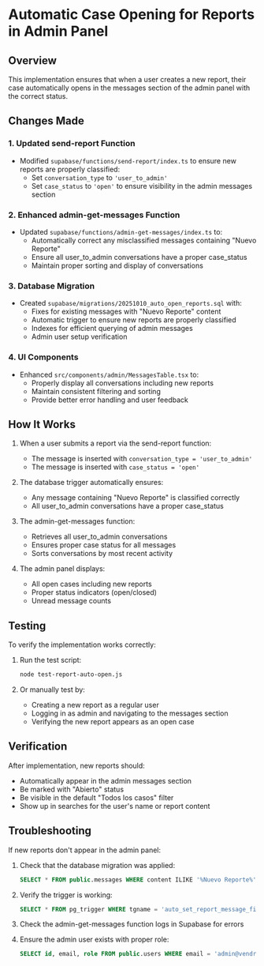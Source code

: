 # Automatic Case Opening for Reports in Admin Panel

## Overview
This implementation ensures that when a user creates a new report, their case automatically opens in the messages section of the admin panel with the correct status.

## Changes Made

### 1. Updated send-report Function
- Modified `supabase/functions/send-report/index.ts` to ensure new reports are properly classified:
  - Set `conversation_type` to `'user_to_admin'`
  - Set `case_status` to `'open'` to ensure visibility in the admin messages section

### 2. Enhanced admin-get-messages Function
- Updated `supabase/functions/admin-get-messages/index.ts` to:
  - Automatically correct any misclassified messages containing "Nuevo Reporte"
  - Ensure all user_to_admin conversations have a proper case_status
  - Maintain proper sorting and display of conversations

### 3. Database Migration
- Created `supabase/migrations/20251010_auto_open_reports.sql` with:
  - Fixes for existing messages with "Nuevo Reporte" content
  - Automatic trigger to ensure new reports are properly classified
  - Indexes for efficient querying of admin messages
  - Admin user setup verification

### 4. UI Components
- Enhanced `src/components/admin/MessagesTable.tsx` to:
  - Properly display all conversations including new reports
  - Maintain consistent filtering and sorting
  - Provide better error handling and user feedback

## How It Works

1. When a user submits a report via the send-report function:
   - The message is inserted with `conversation_type = 'user_to_admin'`
   - The message is inserted with `case_status = 'open'`

2. The database trigger automatically ensures:
   - Any message containing "Nuevo Reporte" is classified correctly
   - All user_to_admin conversations have a proper case_status

3. The admin-get-messages function:
   - Retrieves all user_to_admin conversations
   - Ensures proper case status for all messages
   - Sorts conversations by most recent activity

4. The admin panel displays:
   - All open cases including new reports
   - Proper status indicators (open/closed)
   - Unread message counts

## Testing

To verify the implementation works correctly:

1. Run the test script:
   ```bash
   node test-report-auto-open.js
   ```

2. Or manually test by:
   - Creating a new report as a regular user
   - Logging in as admin and navigating to the messages section
   - Verifying the new report appears as an open case

## Verification

After implementation, new reports should:
- Automatically appear in the admin messages section
- Be marked with "Abierto" status
- Be visible in the default "Todos los casos" filter
- Show up in searches for the user's name or report content

## Troubleshooting

If new reports don't appear in the admin panel:

1. Check that the database migration was applied:
   ```sql
   SELECT * FROM public.messages WHERE content ILIKE '%Nuevo Reporte%' LIMIT 5;
   ```

2. Verify the trigger is working:
   ```sql
   SELECT * FROM pg_trigger WHERE tgname = 'auto_set_report_message_fields_trigger';
   ```

3. Check the admin-get-messages function logs in Supabase for errors

4. Ensure the admin user exists with proper role:
   ```sql
   SELECT id, email, role FROM public.users WHERE email = 'admin@vendra.com';
   ```